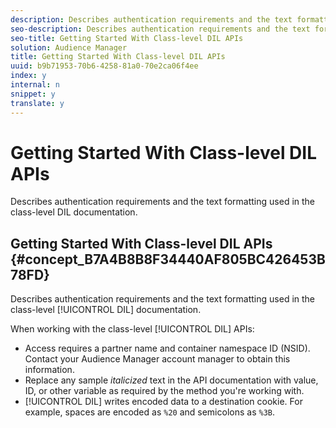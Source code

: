 ```yaml
---
description: Describes authentication requirements and the text formatting used in the class-level DIL documentation.
seo-description: Describes authentication requirements and the text formatting used in the class-level DIL documentation.
seo-title: Getting Started With Class-level DIL APIs
solution: Audience Manager
title: Getting Started With Class-level DIL APIs
uuid: b9b71953-70b6-4258-81a0-70e2ca06f4ee
index: y
internal: n
snippet: y
translate: y
---
```


# Getting Started With Class-level DIL APIs

Describes authentication requirements and the text formatting used in the class-level DIL documentation.

## Getting Started With Class-level DIL APIs {#concept_B7A4B8B8F34440AF805BC426453B78FD}

Describes authentication requirements and the text formatting used in the class-level [!UICONTROL DIL] documentation.

<!-- c_class_start.xml -->

When working with the class-level [!UICONTROL DIL] APIs:

* Access requires a partner name and container namespace ID (NSID). Contact your Audience Manager account manager to obtain this information. 
* Replace any sample *italicized* text in the API documentation with value, ID, or other variable as required by the method you're working with. 
* [!UICONTROL DIL] writes encoded data to a destination cookie. For example, spaces are encoded as `%20` and semicolons as `%3B`.

